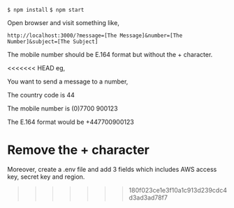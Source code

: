 `$ npm install`
`$ npm start`

Open browser and visit something like,

`http://localhost:3000/?message=[The Message]&number=[The Number]&subject=[The Subject]`

The mobile number should be E.164 format but without the + character.

<<<<<<< HEAD
eg, 

You want to send a message to a number,

The country code is 44

The mobile number is (0)7700 900123

The E.164 format would be +447700900123

Remove the + character
=======
Moreover, create a .env file and add 3 fields which includes AWS access key, secret key and region.
>>>>>>> 180f023ce1e3f10a1c913d239cdc4d3ad3ad78f7
